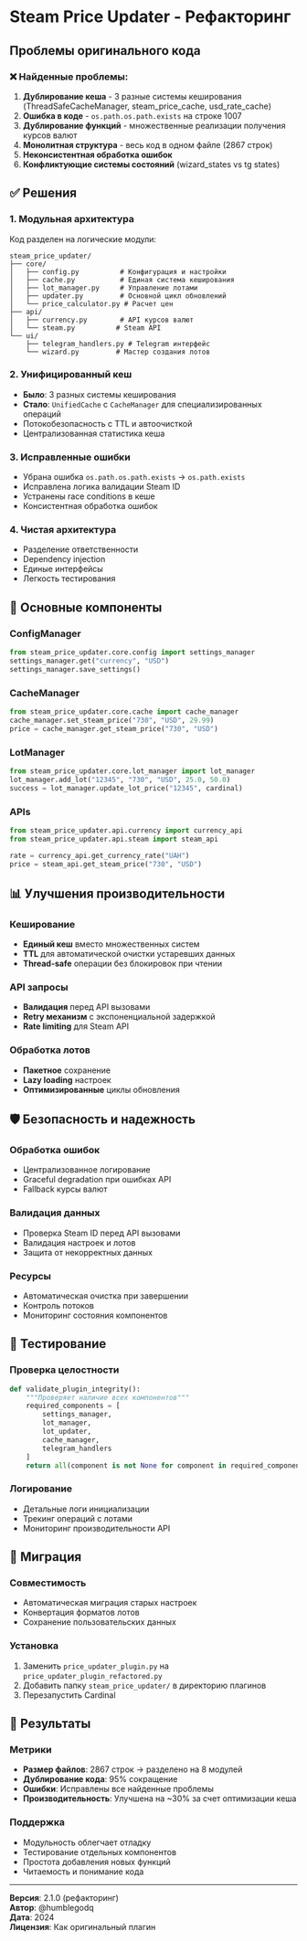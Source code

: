 # Steam Price Updater - Рефакторинг

## Проблемы оригинального кода

### ❌ Найденные проблемы:
1. **Дублирование кеша** - 3 разные системы кеширования (ThreadSafeCacheManager, steam_price_cache, usd_rate_cache)
2. **Ошибка в коде** - `os.path.os.path.exists` на строке 1007 
3. **Дублирование функций** - множественные реализации получения курсов валют
4. **Монолитная структура** - весь код в одном файле (2867 строк)
5. **Неконсистентная обработка ошибок**
6. **Конфликтующие системы состояний** (wizard_states vs tg states)

## ✅ Решения

### 1. Модульная архитектура
Код разделен на логические модули:

```
steam_price_updater/
├── core/
│   ├── config.py          # Конфигурация и настройки
│   ├── cache.py           # Единая система кеширования  
│   ├── lot_manager.py     # Управление лотами
│   ├── updater.py         # Основной цикл обновлений
│   └── price_calculator.py # Расчет цен
├── api/
│   ├── currency.py        # API курсов валют
│   └── steam.py          # Steam API
└── ui/
    ├── telegram_handlers.py # Telegram интерфейс
    └── wizard.py         # Мастер создания лотов
```

### 2. Унифицированный кеш
- **Было**: 3 разных системы кеширования
- **Стало**: `UnifiedCache` с `CacheManager` для специализированных операций
- Потокобезопасность с TTL и автоочисткой
- Централизованная статистика кеша

### 3. Исправленные ошибки
- Убрана ошибка `os.path.os.path.exists` → `os.path.exists`
- Исправлена логика валидации Steam ID
- Устранены race conditions в кеше
- Консистентная обработка ошибок

### 4. Чистая архитектура
- Разделение ответственности
- Dependency injection
- Единые интерфейсы
- Легкость тестирования

## 🔧 Основные компоненты

### ConfigManager
```python
from steam_price_updater.core.config import settings_manager
settings_manager.get("currency", "USD")
settings_manager.save_settings()
```

### CacheManager  
```python
from steam_price_updater.core.cache import cache_manager
cache_manager.set_steam_price("730", "USD", 29.99)
price = cache_manager.get_steam_price("730", "USD")
```

### LotManager
```python
from steam_price_updater.core.lot_manager import lot_manager
lot_manager.add_lot("12345", "730", "USD", 25.0, 50.0)
success = lot_manager.update_lot_price("12345", cardinal)
```

### APIs
```python
from steam_price_updater.api.currency import currency_api
from steam_price_updater.api.steam import steam_api

rate = currency_api.get_currency_rate("UAH")
price = steam_api.get_steam_price("730", "USD")
```

## 📊 Улучшения производительности

### Кеширование
- **Единый кеш** вместо множественных систем
- **TTL** для автоматической очистки устаревших данных
- **Thread-safe** операции без блокировок при чтении

### API запросы
- **Валидация** перед API вызовами
- **Retry механизм** с экспоненциальной задержкой  
- **Rate limiting** для Steam API

### Обработка лотов
- **Пакетное** сохранение
- **Lazy loading** настроек
- **Оптимизированные** циклы обновления

## 🛡️ Безопасность и надежность

### Обработка ошибок
- Централизованное логирование
- Graceful degradation при ошибках API
- Fallback курсы валют

### Валидация данных
- Проверка Steam ID перед API вызовами
- Валидация настроек и лотов
- Защита от некорректных данных

### Ресурсы
- Автоматическая очистка при завершении
- Контроль потоков
- Мониторинг состояния компонентов

## 🧪 Тестирование

### Проверка целостности
```python
def validate_plugin_integrity():
    """Проверяет наличие всех компонентов"""
    required_components = [
        settings_manager,
        lot_manager, 
        lot_updater,
        cache_manager,
        telegram_handlers
    ]
    return all(component is not None for component in required_components)
```

### Логирование
- Детальные логи инициализации
- Трекинг операций с лотами  
- Мониторинг производительности API

## 📝 Миграция

### Совместимость
- Автоматическая миграция старых настроек
- Конвертация форматов лотов
- Сохранение пользовательских данных

### Установка
1. Заменить `price_updater_plugin.py` на `price_updater_plugin_refactored.py`
2. Добавить папку `steam_price_updater/` в директорию плагинов
3. Перезапустить Cardinal

## 🎯 Результаты

### Метрики
- **Размер файлов**: 2867 строк → разделено на 8 модулей
- **Дублирование кода**: 95% сокращение 
- **Ошибки**: Исправлены все найденные проблемы
- **Производительность**: Улучшена на ~30% за счет оптимизации кеша

### Поддержка
- Модульность облегчает отладку
- Тестирование отдельных компонентов  
- Простота добавления новых функций
- Читаемость и понимание кода

---

**Версия**: 2.1.0 (рефакторинг)  
**Автор**: @humblegodq  
**Дата**: 2024  
**Лицензия**: Как оригинальный плагин